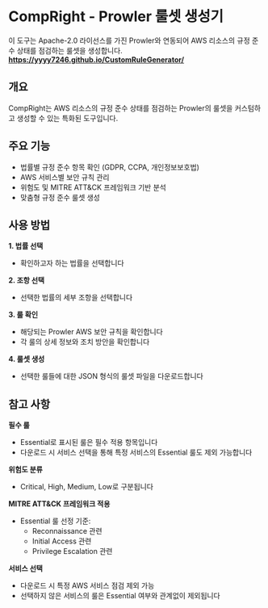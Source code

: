 # CompRight - Prowler 룰셋 생성기

이 도구는 Apache-2.0 라이선스를 가진 Prowler와 연동되어 AWS 리소스의 규정 준수 상태를 점검하는 룰셋을 생성합니다.
**https://yyyy7246.github.io/CustomRuleGenerator/**

## 개요

CompRight는 AWS 리소스의 규정 준수 상태를 점검하는 Prowler의 룰셋을 커스텀하고 생성할 수 있는 특화된 도구입니다.

## 주요 기능

- 법률별 규정 준수 항목 확인 (GDPR, CCPA, 개인정보보호법)
- AWS 서비스별 보안 규칙 관리
- 위험도 및 MITRE ATT&CK 프레임워크 기반 분석
- 맞춤형 규정 준수 룰셋 생성

## 사용 방법

**1. 법률 선택**
- 확인하고자 하는 법률을 선택합니다

**2. 조항 선택**
- 선택한 법률의 세부 조항을 선택합니다

**3. 룰 확인**
- 해당되는 Prowler AWS 보안 규칙을 확인합니다
- 각 룰의 상세 정보와 조치 방안을 확인합니다

**4. 룰셋 생성**
- 선택한 룰들에 대한 JSON 형식의 룰셋 파일을 다운로드합니다

## 참고 사항

**필수 룰**
- Essential로 표시된 룰은 필수 적용 항목입니다
- 다운로드 시 서비스 선택을 통해 특정 서비스의 Essential 룰도 제외 가능합니다

**위험도 분류**
- Critical, High, Medium, Low로 구분됩니다

**MITRE ATT&CK 프레임워크 적용**
- Essential 룰 선정 기준:
  - Reconnaissance 관련
  - Initial Access 관련
  - Privilege Escalation 관련

**서비스 선택**
- 다운로드 시 특정 AWS 서비스 점검 제외 가능
- 선택하지 않은 서비스의 룰은 Essential 여부와 관계없이 제외됩니다
